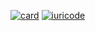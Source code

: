 [![card](https://github-readme-stats.vercel.app/api?username=6Taana9&theme=dark&show_icons=true)](https://github.com/anuraghazra/github-readme-stats)
[![iuricode](https://github-readme-stats.vercel.app/api/top-langs/?username=6Taana9&layout=compact)](https://github.com/anuraghazra/github-readme-stats)
